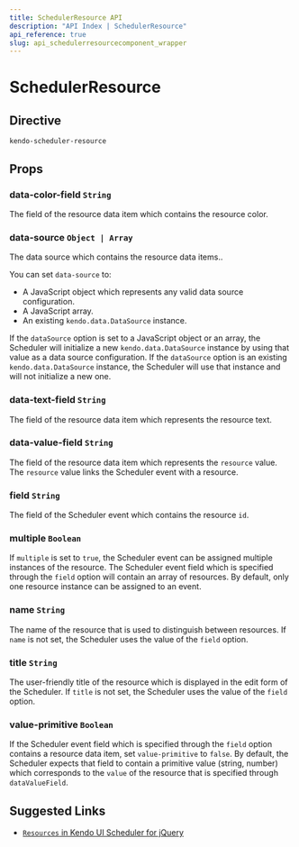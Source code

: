 ```yaml
---
title: SchedulerResource API
description: "API Index | SchedulerResource"
api_reference: true
slug: api_schedulerresourcecomponent_wrapper
---
```


# SchedulerResource

## Directive

`kendo-scheduler-resource`

## Props

### data-color-field `String`

The field of the resource data item which contains the resource color.

### data-source `Object | Array`

The data source which contains the resource data items..

You can set `data-source` to:

* A JavaScript object which represents any valid data source configuration.
* A JavaScript array.
* An existing `kendo.data.DataSource` instance.

If the `dataSource` option is set to a JavaScript object or an array, the Scheduler will initialize a new `kendo.data.DataSource` instance by using that value as a data source configuration. If the `dataSource` option is an existing `kendo.data.DataSource` instance, the Scheduler will use that instance and will not initialize a new one.

### data-text-field `String`

The field of the resource data item which represents the resource text.

### data-value-field `String`

The field of the resource data item which represents the `resource` value. The `resource` value links the Scheduler event with a resource.

### field `String`

The field of the Scheduler event which contains the resource `id`.

### multiple `Boolean`

If `multiple` is set to `true`, the Scheduler event can be assigned multiple instances of the resource. The Scheduler event field which is specified through the `field` option will contain an array of resources. By default, only one resource instance can be assigned to an event.

### name `String`

The name of the resource that is used to distinguish between resources. If `name` is not set, the Scheduler uses the value of the `field` option.

### title `String`

The user-friendly title of the resource which is displayed in the edit form of the Scheduler. If `title` is not set, the Scheduler uses the value of the `field` option.

### value-primitive `Boolean`

If the Scheduler event field which is specified through the `field` option contains a resource data item, set `value-primitive` to `false`. By default, the Scheduler expects that field to contain a primitive value (string, number) which corresponds to the `value` of the resource that is specified through `dataValueField`.

## Suggested Links

* [`Resources` in Kendo UI Scheduler for jQuery](https://docs.telerik.com/kendo-ui/api/javascript/ui/scheduler/configuration/resources)

